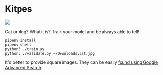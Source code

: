 # Kitpes

<img src="https://upload.wikimedia.org/wikipedia/en/6/64/CatDog.jpeg" />


Cat or dog? What it is? Train your model and be always able to tell!

```
pipenv install
pipenv shell
python3 ./train.py
python3 ./validate.py ~/Downloads.cat.jpg
```

It's better to provide square images. They can be easily [found using Google Advanced Search](https://www.google.com/search?as_st=y&tbs=iar%3As&tbm=isch&sxsrf=ACYBGNQlECoXhBTXMi7yczmwwLqghG8mHw%3A1574087190600&sa=1&ei=FqrSXbOrJIXnsAer47SwBQ&q=cute+AND+%28cat+OR+dog%29&oq=cute+AND+%28cat+OR+dog%29&gs_l=img.3...12802.13321..13469...0.0..0.253.415.0j1j1......0....1..gws-wiz-img.hwpKo2W_JOI&ved=0ahUKEwizjt3e-_PlAhWFM-wKHasxDVYQ4dUDCAc&uact=5).